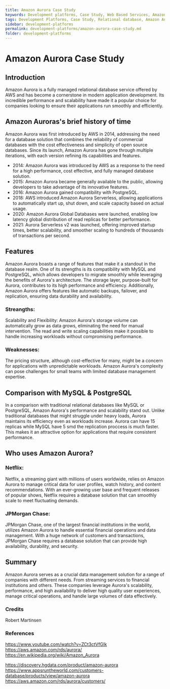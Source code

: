 ```yaml
---
title: Amazon Aurora Case Study
keywords: Development platforms, Case Study, Web Based Services, Amazon Aurora, AWS, Relational database
tags: Development Platforms, Case Study, Relational database, Amazon Aurora, AWS, Scalability
sidebar: development-platforms
permalink: development-platforms/amazon-aurora-case-study.md
folder: development-platforms
---
```


# Amazon Aurora Case Study

## Introduction

Amazon Aurora is a fully managed relational database service offered by AWS and has become a cornerstone in modern application development. Its incredible performance and scalability have made it a popular choice for companies looking to ensure their applications run smoothly and efficiently.

## Amazon Auroras's brief history of time 

Amazon Aurora was first introduced by AWS in 2014, addressing the need for a database solution that combines the reliability of commercial databases with the cost effectiveness and simplicity of open source databases. Since its launch, Amazon Aurora has gone through multiple iterations, with each version refining its capabilities and features.

- 2014: Amazon Aurora was introduced by AWS as a response to the need for a high performance, cost effective, and fully managed database solution.
- 2015: Amazon Aurora became generally available to the public, allowing developers to take advantage of its innovative features.
- 2016: Amazon Aurora gained compatibility with PostgreSQL.
- 2018: AWS introduced Amazon Aurora Serverless, allowing applications to automatically start up, shut down, and scale capacity based on actual usage.
- 2020: Amazon Aurora Global Databases were launched, enabling low latency global distribution of read replicas for better performance.
- 2021: Aurora Serverless v2 was launched, offering improved startup times, better scalability, and smoother scaling to hundreds of thousands of transactions per second.

## Features

Amazon Aurora boasts a range of features that make it a standout in the database realm. One of its strengths is its compatibility with MySQL and PostgreSQL, which allows developers to migrate smoothly while leveraging the benefits of Aurora's architecture. The storage layer, purpose-built for Aurora, contributes to its high performance and efficiency. Additionally, Amazon Aurora offers features like automatic backups, failover, and replication, ensuring data durability and availability.

### Streangths:

Scalability and Flexibility: Amazon Aurora's storage volume can automatically grow as data grows, eliminating the need for manual intervention. The read and write scaling capabilities make it possible to handle increasing workloads without compromising performance.

### Weaknesses: 

The pricing structure, although cost-effective for many, might be a concern for applications with unpredictable workloads. Amazon Aurora's complexity can pose challenges for small teams with limited database management expertise.

## Comparison with MySQL & PostgreSQL

In a comparison with traditional relational databases like MySQL or PostgreSQL, Amazon Aurora's performance and scalability stand out. Unlike traditional databases that might struggle under heavy loads, Aurora maintains its efficiency even as workloads increase. Aurora can have 15 replicas while MySQL have 5 smd the replication proccess is much faster.  This makes it an attractive option for applications that require consistent performance.

## Who uses Amazon Aurora?

### Netflix:

Netflix, a streaming giant with millions of users worldwide, relies on Amazon Aurora to manage critical data for user profiles, watch history, and content recommendations. With an ever-growing user base and frequent releases of popular shows, Netflix requires a database solution that can smoothly scale to meet fluctuating demands.

### JPMorgan Chase:

JPMorgan Chase, one of the largest financial institutions in the world, utilizes Amazon Aurora to handle essential financial operations and data management. With a huge network of customers and transactions, JPMorgan Chase requires a database solution that can provide high availability, durability, and security.

## Summary

Amazon Aurora serves as a crucial data management solution for a range of companies with different needs. From streaming services to financial institutions and others. These companies leverage Aurora's scalability, performance, and high availability to deliver high quality user experiences, manage critical operations, and handle large volumes of data effectively.


### Credits

Robert Martinsen

### References

https://www.youtube.com/watch?v=ZCt3ctVfGIk
https://aws.amazon.com/rds/aurora/
https://en.wikipedia.org/wiki/Amazon_Aurora

https://discovery.hgdata.com/product/amazon-aurora
https://www.appsruntheworld.com/customers-database/products/view/amazon-aurora
https://aws.amazon.com/rds/aurora/customers/



